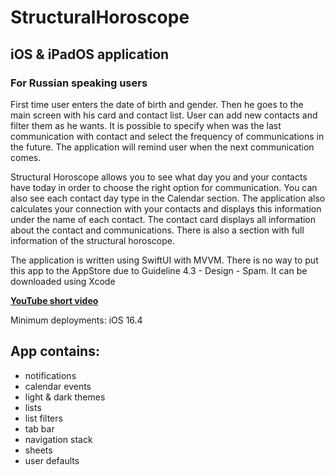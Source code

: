 # **StructuralHoroscope**
## iOS & iPadOS application
### For Russian speaking users

First time user enters the date of birth and gender. Then he goes to the main screen with his card and contact list. User can add new contacts and filter them as he wants. It is possible to specify when was the last communication with contact and select the frequency of communications in the future. The application will remind user when the next communication comes.

Structural Horoscope allows you to see what day you and your contacts have today in order to choose the right option for communication. You can also see each contact day type in the Calendar section. The application also calculates your connection with your contacts and displays this information under the name of each contact. The contact card displays all information about the contact and communications. There is also a section with full information of the structural horoscope.

The application is written using SwiftUI with MVVM. There is no way to put this app to the AppStore due to Guideline 4.3 - Design - Spam. It can be downloaded using Xcode

**[YouTube short video](https://youtube.com/shorts/HyhO8wLdERA?feature=share)**

Minimum deployments: iOS 16.4

## **App contains:**
- notifications
- calendar events
- light & dark themes
- lists
- list filters
- tab bar
- navigation stack
- sheets
- user defaults
